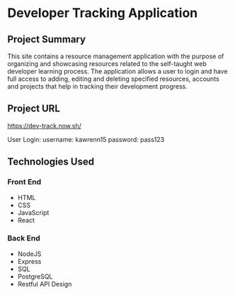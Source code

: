 # Developer Tracking Application

## Project Summary
This site contains a resource management application with the purpose of organizing and showcasing resources related to the self-taught web developer learning process. The application allows a user to login and have full access to adding, editing and deleting specified resources, accounts and projects that help in tracking their development progress.


## Project URL
https://dev-track.now.sh/

User Login:
username: kawrenn15
password: pass123


## Technologies Used
### Front End
- HTML
- CSS
- JavaScript
- React
### Back End
- NodeJS
- Express
- SQL
- PostgreSQL
- Restful API Design














